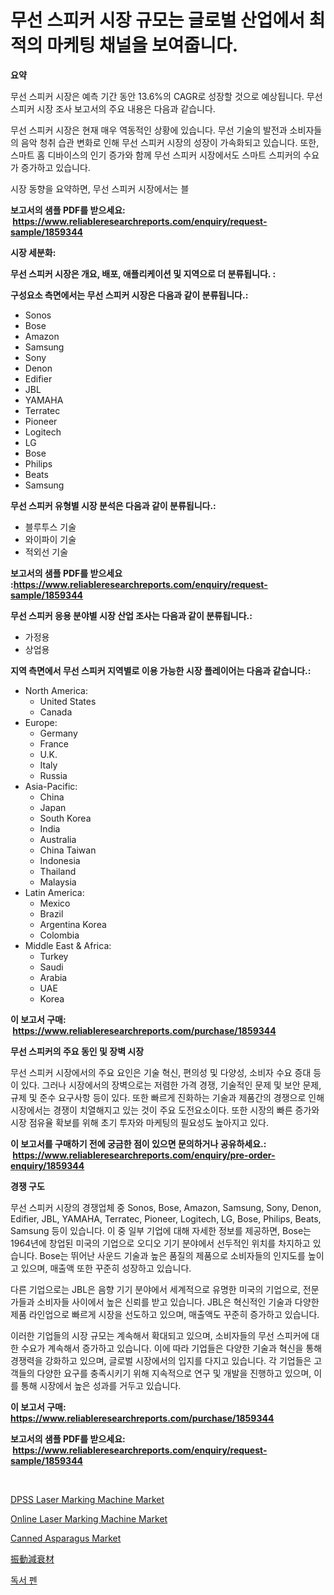 <p><h1>무선 스피커 시장 규모는 글로벌 산업에서 최적의 마케팅 채널을 보여줍니다.</h1></p><p><strong>요약</strong></p>
<p><p>무선 스피커 시장은 예측 기간 동안 13.6%의 CAGR로 성장할 것으로 예상됩니다. 무선 스피커 시장 조사 보고서의 주요 내용은 다음과 같습니다.</p><p>무선 스피커 시장은 현재 매우 역동적인 상황에 있습니다. 무선 기술의 발전과 소비자들의 음악 청취 습관 변화로 인해 무선 스피커 시장의 성장이 가속화되고 있습니다. 또한, 스마트 홈 디바이스의 인기 증가와 함께 무선 스피커 시장에서도 스마트 스피커의 수요가 증가하고 있습니다.</p><p>시장 동향을 요약하면, 무선 스피커 시장에서는 블</p></p>
<p><strong>보고서의 샘플 PDF를 받으세요: &nbsp;<a href="https://www.reliableresearchreports.com/enquiry/request-sample/1859344">https://www.reliableresearchreports.com/enquiry/request-sample/1859344</a></strong></p>
<p><strong>시장 세분화:</strong></p>
<p><strong> 무선 스피커 시장은 개요, 배포, 애플리케이션 및 지역으로 더 분류됩니다. :</strong></p>
<p><strong>구성요소 측면에서는 무선 스피커 시장은 다음과 같이 분류됩니다.:</strong></p>
<p><ul><li>Sonos</li><li>Bose</li><li>Amazon</li><li>Samsung</li><li>Sony</li><li>Denon</li><li>Edifier</li><li>JBL</li><li>YAMAHA</li><li>Terratec</li><li>Pioneer</li><li>Logitech</li><li>LG</li><li>Bose</li><li>Philips</li><li>Beats</li><li>Samsung</li></ul></p>
<p><strong> 무선 스피커 유형별 시장 분석은 다음과 같이 분류됩니다.:</strong></p>
<p><ul><li>블루투스 기술</li><li>와이파이 기술</li><li>적외선 기술</li></ul></p>
<p><strong>보고서의 샘플 PDF를 받으세요 :<a href="https://www.reliableresearchreports.com/enquiry/request-sample/1859344">https://www.reliableresearchreports.com/enquiry/request-sample/1859344</a></strong></p>
<p><strong> 무선 스피커 응용 분야별 시장 산업 조사는 다음과 같이 분류됩니다.:</strong></p>
<p><ul><li>가정용</li><li>상업용</li></ul></p>
<p><strong>지역 측면에서 무선 스피커 지역별로 이용 가능한 시장 플레이어는 다음과 같습니다.:</strong></p>
<p><ul>
    <li>
        North America:
        <ul>
            <li>United States</li>
            <li>Canada</li>
        </ul>
    </li>
    <li>
        Europe:
        <ul>
            <li>Germany</li>
            <li>France</li>
            <li>U.K.</li>
            <li>Italy</li>
            <li>Russia</li>
        </ul>
    </li>
    <li>
        Asia-Pacific:
        <ul>
            <li>China</li>
            <li>Japan</li>
            <li>South Korea</li>
            <li>India</li>
            <li>Australia</li>
            <li>China Taiwan</li>
            <li>Indonesia</li>
            <li>Thailand</li>
            <li>Malaysia</li>
        </ul>
    </li>
    <li>
        Latin America:
        <ul>
            <li>Mexico</li>
            <li>Brazil</li>
            <li>Argentina Korea</li>
            <li>Colombia</li>
        </ul>
    </li>
    <li>
        Middle East & Africa:
        <ul>
            <li>Turkey</li>
            <li>Saudi</li>
            <li>Arabia</li>
            <li>UAE</li>
            <li>Korea</li>
        </ul>
    </li>
    </ul></p>
<p><strong>이 보고서 구매: &nbsp;<a href="https://www.reliableresearchreports.com/purchase/1859344">https://www.reliableresearchreports.com/purchase/1859344</a></strong></p>
<p><strong>무선 스피커의 주요 동인 및 장벽 시장</strong></p>
<p><p>무선 스피커 시장에서의 주요 요인은 기술 혁신, 편의성 및 다양성, 소비자 수요 증대 등이 있다. 그러나 시장에서의 장벽으로는 저렴한 가격 경쟁, 기술적인 문제 및 보안 문제, 규제 및 준수 요구사항 등이 있다. 또한 빠르게 진화하는 기술과 제품간의 경쟁으로 인해 시장에서는 경쟁이 치열해지고 있는 것이 주요 도전요소이다. 또한 시장의 빠른 증가와 시장 점유율 확보를 위해 초기 투자와 마케팅의 필요성도 높아지고 있다.</p></p>
<p><strong>이 보고서를 구매하기 전에 궁금한 점이 있으면 문의하거나 공유하세요.: &nbsp;<a href="https://www.reliableresearchreports.com/enquiry/pre-order-enquiry/1859344">https://www.reliableresearchreports.com/enquiry/pre-order-enquiry/1859344</a></strong></p>
<p><strong>경쟁 구도</strong></p>
<p><p>무선 스피커 시장의 경쟁업체 중 Sonos, Bose, Amazon, Samsung, Sony, Denon, Edifier, JBL, YAMAHA, Terratec, Pioneer, Logitech, LG, Bose, Philips, Beats, Samsung 등이 있습니다. 이 중 일부 기업에 대해 자세한 정보를 제공하면, Bose는 1964년에 창업된 미국의 기업으로 오디오 기기 분야에서 선두적인 위치를 차지하고 있습니다. Bose는 뛰어난 사운드 기술과 높은 품질의 제품으로 소비자들의 인지도를 높이고 있으며, 매출액 또한 꾸준히 성장하고 있습니다.</p><p>다른 기업으로는 JBL은 음향 기기 분야에서 세계적으로 유명한 미국의 기업으로, 전문가들과 소비자들 사이에서 높은 신뢰를 받고 있습니다. JBL은 혁신적인 기술과 다양한 제품 라인업으로 빠르게 시장을 선도하고 있으며, 매출액도 꾸준히 증가하고 있습니다.</p><p>이러한 기업들의 시장 규모는 계속해서 확대되고 있으며, 소비자들의 무선 스피커에 대한 수요가 계속해서 증가하고 있습니다. 이에 따라 기업들은 다양한 기술과 혁신을 통해 경쟁력을 강화하고 있으며, 글로벌 시장에서의 입지를 다지고 있습니다. 각 기업들은 고객들의 다양한 요구를 충족시키기 위해 지속적으로 연구 및 개발을 진행하고 있으며, 이를 통해 시장에서 높은 성과를 거두고 있습니다.</p></p>
<p><strong>이 보고서 구매: &nbsp; <a href="https://www.reliableresearchreports.com/purchase/1859344">https://www.reliableresearchreports.com/purchase/1859344</a></strong></p>
<p><strong>보고서의 샘플 PDF를 받으세요: &nbsp;<a href="https://www.reliableresearchreports.com/enquiry/request-sample/1859344">https://www.reliableresearchreports.com/enquiry/request-sample/1859344</a></strong><strong></strong></p>
<p>&nbsp;</p>
<p><p><a href="https://issuu.com/reportprime-2/docs/dpss-laser-marking-machine-market-size-2030.pptx">DPSS Laser Marking Machine Market</a></p><p><a href="https://issuu.com/reportprime-2/docs/online-laser-marking-machine-market-size-2030.pptx">Online Laser Marking Machine Market</a></p><p><a href="https://view.publitas.com/reportprime-1/canned-asparagus-market-with-the-goal-of-estimating-the-market-size-and-future-growth-potential-of-various-market-segments-based-on-component-applications-end-user-and-region/">Canned Asparagus Market</a></p><p><a href="https://github.com/lrlmopnhwd79300/Market-Research-Report-List-1/blob/main/1168636192458.md">振動減衰材</a></p><p><a href="https://github.com/akzkkws047661437/Market-Research-Report-List-1/blob/main/4346241192272.md">독서 펜</a></p></p>